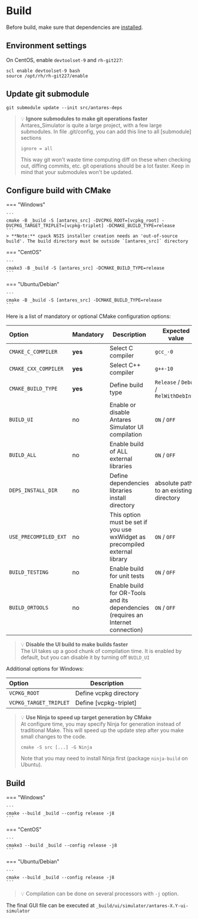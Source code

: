 # Build
Before build, make sure that dependencies are [installed](2-Dependencies-install.md).

## Environment settings
On CentOS, enable `devtoolset-9` and `rh-git227`:
```
scl enable devtoolset-9 bash
source /opt/rh/rh-git227/enable
```
## Update git submodule
```
git submodule update --init src/antares-deps
```
> 💡 **Ignore submodules to make git operations faster**  
> Antares_Simulator is quite a large project, with a few large submodules. In file .git/config, you can add this line to all [submodule] sections
> ```
> ignore = all
> ```
> This way git won't waste time computing diff on these when checking out, diffing commits, etc. git operations should be a lot faster. 
> Keep in mind that your submodules won't be updated.

## Configure build with CMake
=== "Windows"

    ```
    cmake -B _build -S [antares_src] -DVCPKG_ROOT=[vcpkg_root] -DVCPKG_TARGET_TRIPLET=[vcpkg-triplet] -DCMAKE_BUILD_TYPE=release
    ```
    > **Note:** cpack NSIS installer creation needs an 'out-of-source build'. The build directory must be outside `[antares_src]` directory

=== "CentOS"

    ```
    cmake3 -B _build -S [antares_src] -DCMAKE_BUILD_TYPE=release
    ```
=== "Ubuntu/Debian"

    ```
    cmake -B _build -S [antares_src] -DCMAKE_BUILD_TYPE=release
    ```

Here is a list of mandatory or optional CMake configuration options:

| Option                | Mandatory | Description                                                                      | Expected value                         | Default value                                             |
|:----------------------|-----------|----------------------------------------------------------------------------------|----------------------------------------|-----------------------------------------------------------|
| `CMAKE_C_COMPILER`    | **yes**   | Select C compiler                                                                | `gcc_-0`                               |                                                           |
| `CMAKE_CXX_COMPILER`  | **yes**   | Select C++ compiler                                                              | `g++-10`                               |                                                           |
| `CMAKE_BUILD_TYPE`    | **yes**   | Define build type                                                                | `Release` / `Debug` / `RelWithDebInfo` |                                                           |
| `BUILD_UI`            | no        | Enable or disable Antares Simulator UI compilation                               | `ON` / `OFF`                           | `ON`                                                      |
| `BUILD_ALL`           | no        | Enable build of ALL external libraries                                           | `ON` / `OFF`                           | `OFF`                                                     |
| `DEPS_INSTALL_DIR`    | no        | Define dependencies libraries install directory                                  | absolute path to an existing directory | `<antares_checkout_dir>/../rte-antares-deps-<build_type>` |
| `USE_PRECOMPILED_EXT` | no        | This option must be set if you use wxWidget as precompiled external library      | `ON` / `OFF`                           | `OFF`                                                     |
| `BUILD_TESTING`       | no        | Enable build for unit tests                                                      | `ON` / `OFF`                           | `OFF`                                                     |
| `BUILD_ORTOOLS`       | no        | Enable build for OR-Tools and its dependencies (requires an Internet connection) | `ON` / `OFF`                           | `OFF`                                                     |

> 💡 **Disable the UI build to make builds faster**  
> The UI takes up a good chunk of compilation time. It is enabled by default, but you can disable it by turning off `BUILD_UI`

Additional options for Windows:  

| Option                 | Description            |
|:-----------------------|------------------------|
| `VCPKG_ROOT`           | Define vcpkg directory |
| `VCPKG_TARGET_TRIPLET` | Define [vcpkg-triplet] |

> 💡 **Use Ninja to speed up target generation by CMake**  
> At configure time, you may specify Ninja for generation instead of traditional Make. This will speed up the update 
> step after you make small changes to the code.
> ```
> cmake -S src [...] -G Ninja
> ```
> Note that you may need to install Ninja first (package `ninja-build` on Ubuntu).

## Build
=== "Windows"

    ```
    cmake --build _build --config release -j8
    ```
=== "CentOS"

    ```
    cmake3 --build _build --config release -j8
    ```
=== "Ubuntu/Debian"

    ```
    cmake --build _build --config release -j8
    ```

> 💡 Compilation can be done on several processors with `-j` option.
  

The final GUI file can be executed at `_build/ui/simulator/antares-X.Y-ui-simulator`

